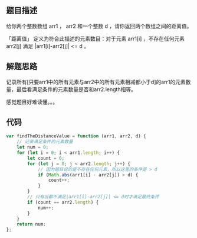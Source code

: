 ## 题目描述

给你两个整数数组 arr1 ， arr2 和一个整数 d ，请你返回两个数组之间的距离值。

「距离值」 定义为符合此描述的元素数目：对于元素 arr1[i] ，不存在任何元素 arr2[j] 满足 |arr1[i]-arr2[j]| <= d 。

## 解题思路

记录所有[只要arr1中的所有元素与arr2中的所有元素相减都小于d]的arr1的元素数量，最后看满足条件的元素数量是否和arr2.length相等。

感觉题目好难读懂。。。

## 代码

```js
var findTheDistanceValue = function (arr1, arr2, d) {
    // 记录满足条件的元素数量
    let num = 0;
    for (let i = 0; i < arr1.length; i++) {
        let count = 0;
        for (let j = 0; j < arr2.length; j++) {
            // 因为题目说的是不存在任何元素，所以这里的条件是 > d
            if (Math.abs(arr1[i] - arr2[j]) > d) {
                count++;
            }
        }
        // 只有当都不满足|arr1[i]-arr2[j]| <= d时才满足最终条件
        if (count == arr2.length) {
            num++;
        }
    }
    return num;
};
```